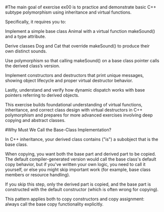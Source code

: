 #The main goal of exercise ex00 is to practice and demonstrate basic C++ subtype polymorphism using inheritance and virtual functions.

Specifically, it requires you to:

Implement a simple base class Animal with a virtual function makeSound() and a type attribute.

Derive classes Dog and Cat that override makeSound() to produce their own distinct sounds.

Use polymorphism so that calling makeSound() on a base class pointer calls the derived class’s version.

Implement constructors and destructors that print unique messages, showing object lifecycle and proper virtual destructor behavior.

Lastly, understand and verify how dynamic dispatch works with base pointers referring to derived objects.

This exercise builds foundational understanding of virtual functions, inheritance, and correct class design with virtual destructors in C++ polymorphism and prepares for more advanced exercises involving deep copying and abstract classes.

#Why Must We Call the Base-Class Implementation?

In C++ inheritance, your derived class contains ("is") a subobject that is the base class.

When copying, you want both the base part and derived part to be copied. The default compiler-generated version would call the base class's default copy behavior, but if you've written your own logic, you need to call it yourself, or else you might skip important work (for example, base class members or resource handling).

If you skip this step, only the derived part is copied, and the base part is constructed with the default constructor (which is often wrong for copying).

This pattern applies both to copy constructors and copy assignment: always call the base copy functionality explicitly.